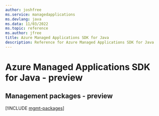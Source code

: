 ```yaml
---
author: joshfree
ms.service: managedapplications
ms.devlang: java
ms.data: 11/03/2022
ms.topic: reference
ms.author: jfree
title: Azure Managed Applications SDK for Java
description: Reference for Azure Managed Applications SDK for Java
---
```

# Azure Managed Applications SDK for Java - preview

## Management packages - preview
[!INCLUDE [mgmt-packages](managed-applications-mgmt-index.md)]